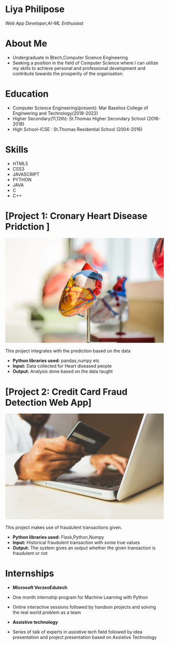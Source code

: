 # Liya Philipose
*Web App Developer,AI-ML Enthusiast*


# About Me
* Undergraduate in Btech,Computer Science Engineering
* Seeking a position in the field of Computer Science where I can utilize my skills to achieve personal and professional development and contribute towards
 the prosperity of the organisation.

# Education
* Computer Science Engineering(present): Mar Baselios College of Engineering and Technology(2018-2022)
* Higher Secondary(11,12th): St.Thomas Higher Secondary School (2016-2018)
* High School-ICSE : St.Thomas Residential School (2004-2016)


# Skills
* HTML5
* CSS3
* JAVASCRIPT
* PYTHON
* JAVA
* C
* C++

# [Project 1: Cronary Heart Disease Pridction ]
![alt text](jesse-orrico-Us3AQvyOP-o-unsplash.jpg)

This project integrates with the prediction based on the data 
* **Python libraries used:** pandas,numpy etc
* **Input:** Data collected for Heart diseased people
* **Output:** Analysis done based on the data taught

# [Project 2: Credit Card Fraud Detection Web App]
![alt text](rupixen-com-Q59HmzK38eQ-unsplash.jpg)



This project makes use of fraudulent transactions given.
* **Python libraries used:** Flask,Python,Numpy
* **Input:** Historical fraudulent transaction with some true values
* **Output:** The system gives an output whether the given transaction is fraudulent or not

# Internships
* **Microsoft VerzeoEdutech**
*  One month internship program for Machine Learning with Python
*  Online interactive sessions followed by handson projects and solving the real world problem as a team

* **Assistive technology**
*  Series of talk of experts in assistive tech field followed by idea presentation and project presentation based on Assistive Technology
